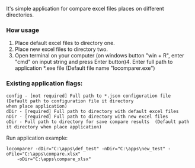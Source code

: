 It's simple application for compare excel files places on different directories.

### How usage

1. Place default excel files to directory one.
2. Place new excel files to directory two.
3. Open terminal on your computer (on windows button "win + R", enter "cmd" on input string and press Enter button)4. Enter full path to application *.exe file (Default file name "locomparer.exe")

### Existing application flags:

    config - [not required] Full path to *.json configuration file (Default path to configuration file it directory
    when place application)
    dDir - [required] Full path to directory with default excel files
    nDir - [required] Full path to directory with new excel files
    oDir - Full path to directory for save compare results  (Default path it directory when place application)

Run application example:

    locomparer -dDir="C:\apps\def_test" -nDir="C:\apps\new_test" -oFile="C:\apps\compare.xlsx"
        -oDir="C:\apps\compare_xlsx"